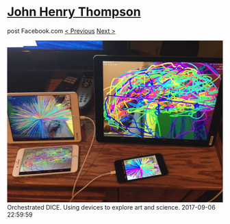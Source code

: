 # [John Henry Thompson](../README.md)
post Facebook.com
[< Previous](2017-09-08-1.md) [Next >](2017-09-05-2.md)

[![](../media/2017-09-06/Timeline-Photos-Orchestrated-DICE-Using-devices-to-explore-art-a.jpg)](../README.md)
Orchestrated DICE. Using devices to explore art and science.
2017-09-06 22:59:59